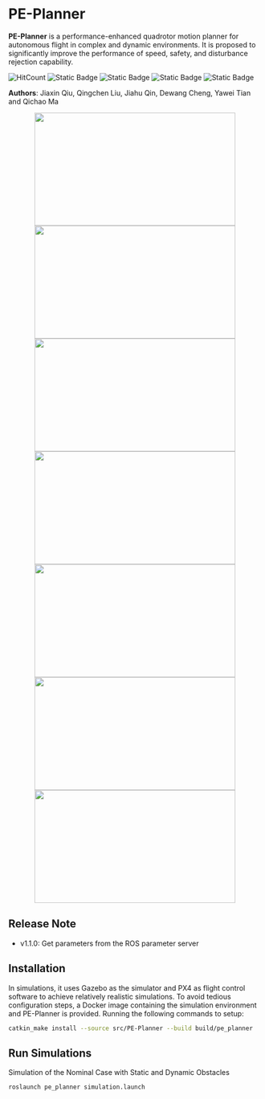 # PE-Planner

**PE-Planner** is a performance-enhanced quadrotor motion planner for autonomous flight in complex and dynamic environments. It is proposed to significantly improve the performance of speed, safety, and disturbance rejection capability.

![HitCount](https://img.shields.io/endpoint?url=https%3A%2F%2Fhits.dwyl.com%2FHuaYuXiao%2FPE-Planner.json%3Fcolor%3Dpink)
![Static Badge](https://img.shields.io/badge/ROS-noetic-22314E?logo=ros)
![Static Badge](https://img.shields.io/badge/OpenCV-4.2.0-5C3EE8?logo=opencv)
![Static Badge](https://img.shields.io/badge/C%2B%2B-14-00599C?logo=cplusplus)
![Static Badge](https://img.shields.io/badge/Ubuntu-20.04.6-E95420?logo=ubuntu)

__Authors__: Jiaxin Qiu, Qingchen Liu, Jiahu Qin, Dewang Cheng, Yawei Tian and Qichao Ma

<p align="center">
  <img src="gif/github_video1.gif" width = "400" height = "225"/>
  <br>
  <img src="gif/github_video2.gif" width = "400" height = "225"/>
  <img src="gif/github_video3.gif" width = "400" height = "225"/>
  <img src="gif/github_video4.gif" width = "400" height = "225"/>
  <img src="gif/github_video5.gif" width = "400" height = "225"/>
  <img src="gif/github_video6.gif" width = "400" height = "225"/>
  <img src="gif/github_video7.gif" width = "400" height = "225"/>
</p>


## Release Note

- v1.1.0: Get parameters from the ROS parameter server


## Installation

In simulations, it uses Gazebo as the simulator and PX4 as flight control software to achieve relatively realistic simulations. To avoid tedious configuration steps, a Docker image containing the simulation environment and PE-Planner is provided. Running the following commands to setup:

```bash
catkin_make install --source src/PE-Planner --build build/pe_planner
```

## Run Simulations

Simulation of the Nominal Case with Static and Dynamic Obstacles

```bash
roslaunch pe_planner simulation.launch
```
